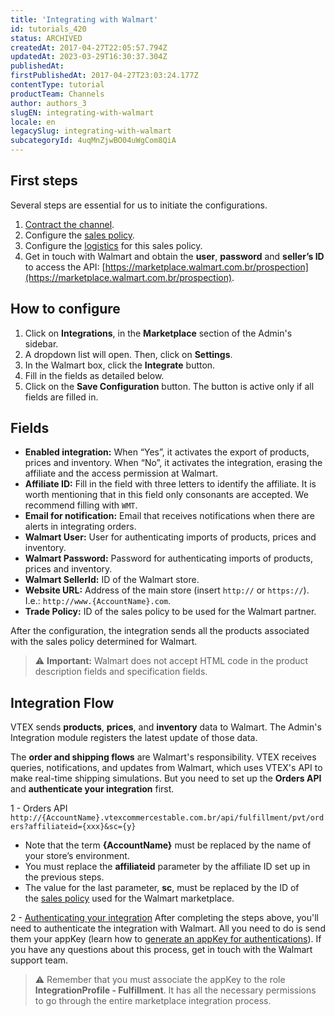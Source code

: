 ```yaml
---
title: 'Integrating with Walmart'
id: tutorials_420
status: ARCHIVED
createdAt: 2017-04-27T22:05:57.794Z
updatedAt: 2023-03-29T16:30:37.304Z
publishedAt: 
firstPublishedAt: 2017-04-27T23:03:24.177Z
contentType: tutorial
productTeam: Channels
author: authors_3
slugEN: integrating-with-walmart
locale: en
legacySlug: integrating-with-walmart
subcategoryId: 4uqMnZjwBO04uWgCom8QiA
---
```


## First steps

Several steps are essential for us to initiate the configurations.

1. [Contract the channel](/en/tutorial/integrating-with-marketplace/).
2. Configure the [sales policy](/en/tutorial/configuring-a-marketplace-sales-policy/).
3. Configure the [logistics](/en/tutorial/configuring-logistics-for-a-marketplace/) for this sales policy.
4. Get in touch with Walmart and obtain the __user__, __password__ and __seller’s ID__ to access the API: [https://marketplace.walmart.com.br/prospection](https://marketplace.walmart.com.br/prospection).

## How to configure

1. Click on __Integrations__, in the __Marketplace__ section of the Admin's sidebar.
2. A dropdown list will open. Then, click on __Settings__.
3. In the Walmart box, click the __Integrate__ button.
4. Fill in the fields as detailed below.
6. Click on the __Save Configuration__ button. The button is active only if all fields are filled in.

## Fields

- __Enabled integration:__ When “Yes”, it activates the export of products, prices and inventory. When “No”, it activates the integration, erasing the affiliate and the access permission at Walmart.
- __Affiliate ID:__ Fill in the field with three letters to identify the affiliate. It is worth mentioning that in this field only consonants are accepted. We recommend filling with `WMT`.
- __Email for notification:__ Email that receives notifications when there are alerts in integrating orders.
- __Walmart User:__ User for authenticating imports of products, prices and inventory.
- __Walmart Password:__ Password for authenticating imports of products, prices and inventory.
- __Walmart SellerId:__ ID of the Walmart store.
- __Website URL:__ Address of the main store (insert `http://` or `https://`). I.e.: `http://www.{AccountName}.com`.
- __Trade Policy:__ ID of the sales policy to be used for the Walmart partner.

After the configuration, the integration sends all the products associated with the sales policy determined for Walmart.

>⚠️ **Important:** Walmart does not accept HTML code in the product description fields and specification fields.


## Integration Flow

VTEX sends __products__, __prices__, and __inventory__ data to Walmart. The Admin's Integration module registers the latest update of those data.

The __order and shipping flows__ are Walmart's responsibility. VTEX receives queries, notifications, and updates from Walmart, which uses VTEX's API to make real-time shipping simulations. But you need to set up the __Orders API__ and __authenticate your integration__ first.


1 - Orders API
`http://{AccountName}.vtexcommercestable.com.br/api/fulfillment/pvt/orders?affiliateid={xxx}&sc={y}`

- Note that the term __{AccountName}__ must be replaced by the name of your store’s environment.
- You must replace the __affiliateid__ parameter by the affiliate ID set up in the previous steps.
- The value for the last parameter, __sc__, must be replaced by the ID of the [sales policy](/en/tutorial/configuring-a-marketplace-sales-policy/) used for the Walmart marketplace.


2 - [Authenticating your integration](/en/tutorial/creating-appkeys-and-apptokens-to-authenticate-integrations)
After completing the steps above, you'll need to authenticate the integration with Walmart. All you need to do is send them your appKey (learn how to [generate an appKey for authentications](/en/tutorial/creating-appkeys-and-apptokens-to-authenticate-integrations)). If you have any questions about this process, get in touch with the Walmart support team.

>⚠️ Remember that you must associate the appKey to the role **IntegrationProfile - Fulfillment**. It has all the necessary permissions to go through the entire marketplace integration process.
